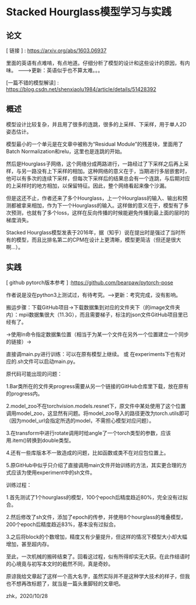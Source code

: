 # Stacked Hourglass模型学习与实践
## 论文
[ 链接 ] : https://arxiv.org/abs/1603.06937

里面的英语有点难啃，有点地道。仔细分析了模型的设计和这些设计的原因，有内味。 --->更新：英语似乎也不算太难。。。

[一篇不错的模型解读] : https://blog.csdn.net/shenxiaolu1984/article/details/51428392
## 概述
模型设计比较复杂，并且用了很多的连跳，很多的上采样、下采样，用于单人2D姿态估计。

模型最小的一个单元是在文章中被称为“Residual Module”的残差块，里面用了Batch Normalization和relu，这里也是连跳的开始。

然后是Hourglass子网络，这个网络分成两路进行，一路经过了下采样之后再上采样，与另一路没有上下采样的相加。这种网络的意义在于，当期进行多层嵌套时，他可以有多次的连续下采样，但每次下采样后的结果总会有一个连跳，与后期对应的上采样时的地方相加，以保留特征。因此，整个网络看起来像个沙漏。

但是这还不止，作者还来了多个Hourglass，上一个Hourglass的输入、输出和预测都被拿来相加，作为下一个Hourglass的输入。这样做的意义在于，模型有了多次预测，也就有了多个loss，这样在反向传播的时候能避免传播到最上面的层时的梯度消失。

Stacked Hourglass模型发表于2016年，据（知乎）说在提出时是强过了当时所有的模型，而且比排名第二的CPM在设计上更清晰，模型更简洁（但还是很大啊...）。
## 实践
[ github pytorch版本参考 ] :https://github.com/bearpaw/pytorch-pose

作者说是没在python3上测试过，有待考究。-->更新：考究完成，没有影响。

搬运步骤：下载GitHub项目->下载数据集到对应的文件夹下（的image文件夹内）：mpii数据集很大（11.3G），而且需要梯子，标注的json文件GitHub项目里已经有了。

->使用ln命令指定数据集位置（相当于为某一个文件在另外一个位置建立一个同步的链接）->

直接调main.py进行训练：可以在原有模型上继续。 或 在experiments下也有对应的.sh文件可以启动main.py。

原代码可能出现的问题：

1.Bar类所在的文件夹progress需要从另一个链接的GitHub仓库里下载，放在原有的progress内。

2.model_zoo不在torchvision.models.resnet下，原文件中某处使用了这个位置调用model_zoo，这显然有问题。将model_zoo导入的路径更改为torch.utils即可（因为model_url会指定所选的model，不需担心模型对应问题）。

3.在transform中进行rotate调用时给angle了一个torch类型的参数，应该用.item()转换到double类型。

4.还有一些库版本不一致造成的问题，比如函数或类不在对应包位置上。

5.原GitHub中似乎只介绍了直接调用main文件开始训练的方法，其实更合理的方式应该为使用experiment中的sh文件。

训练过程：

1.首先测试了1个hourglass的模型，100个epoch后精度趋近80%，完全没有过拟合。

2.然后修改了sh文件，添加了epoch的传参，并使用8个hourglass的堆叠模型，200个epoch后精度趋近83%，基本没有过拟合。

3.之后将block的个数增加，精度又有少量提升，但这样的情况下模型大小却大幅增加，甚至超内存。

至此，一次机械的搬砖结束了。回看这过程，似有所得却实无大获。在此作结语时的心境竟与初写本文时的截然不同，真是奇妙。

原谅我给文章起了这样一个高大名字，虽然实际并不是这种学大技术的样子，但我也不想再改标题了，就当是一篇头重脚轻的文章吧。

zhk，2020/10/28
